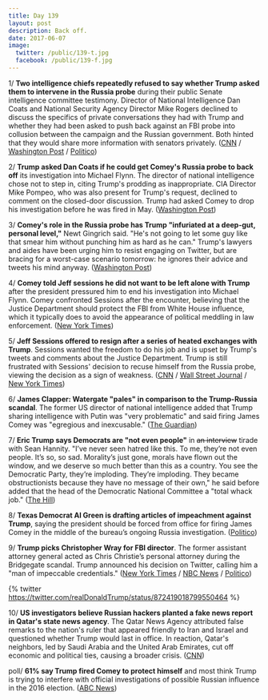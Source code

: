 ```yaml
---
title: Day 139
layout: post
description: Back off.
date: 2017-06-07
image:
  twitter: /public/139-t.jpg
  facebook: /public/139-f.jpg
---
```


1/ **Two intelligence chiefs repeatedly refused to say whether Trump asked them to intervene in the Russia probe** during their public Senate intelligence committee testimony. Director of National Intelligence Dan Coats and National Security Agency Director Mike Rogers declined to discuss the specifics of private conversations they had with Trump and whether they had been asked to push back against an FBI probe into collusion between the campaign and the Russian government. Both hinted that they would  share more information with senators privately. ([CNN](http://www.cnn.com/2017/06/07/politics/russia-hearing-dan-coats/index.html) / [Washington Post](https://www.washingtonpost.com/world/national-security/nsa-director-rogers-and-intelligence-director-coats-said-they-wont-discuss-specifics-of-private-conversations-with-trump/2017/06/07/e74f7fbe-4b88-11e7-a186-60c031eab644_story.html) / [Politico](http://www.politico.com/story/2017/06/07/mike-rogers-dan-coats-senate-intelligence-hearing-russia-239244))

2/ **Trump asked Dan Coats if he could get Comey's Russia probe to back off** its investigation into Michael Flynn. The director of national intelligence chose not to step in, citing Trump's prodding as inappropriate. CIA Director Mike Pompeo, who was also present for Trump's request, declined to comment on the closed-door discussion. Trump had asked Comey to drop his investigation before he was fired in May. ([Washington Post](https://www.washingtonpost.com/world/national-security/top-intelligence-official-told-associates-trump-asked-him-if-he-could-intervene-with-comey-to-get-fbi-to-back-off-flynn/2017/06/06/cc879f14-4ace-11e7-9669-250d0b15f83b_story.html))

3/ **Comey's role in the Russia probe has Trump "infuriated at a deep-gut, personal level,"** Newt Gingrich said. "He's not going to let some guy like that smear him without punching him as hard as he can." Trump's lawyers and aides have been urging him to resist engaging on Twitter, but are bracing for a worst-case scenario tomorrow: he ignores their advice and tweets his mind anyway. ([Washington Post](https://www.washingtonpost.com/politics/trump-furious-and-frustrated-will-join-allies-in-attacking-comey-testimony/2017/06/06/171e6d00-4acf-11e7-9669-250d0b15f83b_story.html))

4/ **Comey told Jeff sessions he did not want to be left alone with Trump** after the president pressured him to end his investigation into Michael Flynn. Comey confronted Sessions after the encounter, believing that the Justice Department should protect the FBI from White House influence, which it typically does to avoid the appearance of political meddling in law enforcement. ([New York Times](https://www.nytimes.com/2017/06/06/us/politics/comey-sessions-trump.html))

5/ **Jeff Sessions offered to resign after a series of heated exchanges with Trump**. Sessions wanted the freedom to do his job and is upset by Trump's tweets and comments about the Justice Department. Trump is still frustrated with Sessions' decision to recuse himself from the Russia probe, viewing the decision as a sign of weakness. ([CNN](http://www.cnn.com/2017/06/06/politics/trump-and-sessions-have-had-heated-exchange/index.html) / [Wall Street Journal](https://www.wsj.com/articles/jeff-sessions-offered-to-resign-amid-tensions-with-donald-trump-1496801691) / [New York Times](https://www.nytimes.com/2017/06/06/us/politics/jeff-sessions-donald-trump.html))

6/ **James Clapper: Watergate "pales" in comparison to the Trump-Russia scandal**. The former US director of national intelligence added that Trump sharing intelligence with Putin was "very problematic" and said firing James Comey was "egregious and inexcusable." ([The Guardian](https://www.theguardian.com/us-news/2017/jun/07/james-clapper-says-watergate-pales-in-comparison-with-trump-and-russia-scandal))

7/ **Eric Trump says Democrats are "not even people"** in <s>an interview</s> tirade with Sean Hannity. "I’ve never seen hatred like this. To me, they’re not even people. It’s so, so sad. Morality’s just gone, morals have flown out the window, and we deserve so much better than this as a country. You see the Democratic Party, they’re imploding. They’re imploding. They became obstructionists because they have no message of their own," he said before added that the head of the Democratic National Committee a "total whack job." ([The Hill](http://thehill.com/homenews/administration/336683-eric-trump-dems-not-even-people))

8/ **Texas Democrat Al Green is drafting articles of impeachment against Trump**, saying the president should be forced from office for firing James Comey in the middle of the bureau’s ongoing Russia investigation. ([Politico](http://www.politico.com/story/2017/06/06/texas-democrat-trump-impeachment-239218))

9/ **Trump picks Christopher Wray for FBI director**. The former assistant attorney general acted as Chris Christie’s personal attorney during the Bridgegate scandal. Trump announced his decision on Twitter, calling him a "man of impeccable credentials." ([New York Times](https://www.nytimes.com/2017/06/07/us/politics/christopher-wray-fbi-director.html) / [NBC News](http://www.nbcnews.com/politics/donald-trump/christopher-wray-trump-nominate-former-assistant-ag-fbi-director-n769136) / [Politico](http://www.politico.com/story/2017/06/07/trump-fbi-director-nominee-christopher-wray-239238))

{% twitter https://twitter.com/realDonaldTrump/status/872419018799550464 %}

10/ **US investigators believe Russian hackers planted a fake news report in Qatar's state news agency**. The Qatar News Agency attributed false remarks to the nation's ruler that appeared friendly to Iran and Israel and questioned whether Trump would last in office. In reaction, Qatar's neighbors, led by Saudi Arabia and the United Arab Emirates, cut off economic and political ties, causing a broader crisis. ([CNN](http://www.cnn.com/2017/06/06/politics/russian-hackers-planted-fake-news-qatar-crisis/index.html))

poll/ **61% say Trump fired Comey to protect himself** and most think Trump is trying to interfere with official investigations of possible Russian influence in the 2016 election. ([ABC News](http://abcnews.go.com/Politics/61-percent-trump-fired-comey-protect-poll/story?id=47864899))